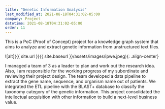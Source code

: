 ```yaml
---
title: "Genetic Information Analysis"
last_modified_at: 2021-08-18T04:31:02-05:00
company: Project
datetime: 2021-08-18T04:31:02-05:00
order: 11
---
```


This is a PoC (Proof of Concept) project for a knowledge graph system that aims to analyze and extract genetic information from unstructured text files. 

![alt]({{ site.url }}{{ site.baseurl }}/assets/images/ipwe.jpeg){: .align-center}

I managed a team of 3 as a leader to plan and work out the research idea. Also, I am responsible for the working progress of my subordinate and reviewing their project design. The team developed a data pipeline to extract the gene name, sequence, and organism name out of patients. We integrated the ETL pipeline with the BLAST+ database to classify the taxonomy category of the genetic information. This project consolidated the intellectual acquisition with other information to build a next-level business value.
